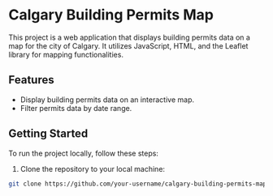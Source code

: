 # Calgary Building Permits Map

This project is a web application that displays building permits data on a map for the city of Calgary. It utilizes JavaScript, HTML, and the Leaflet library for mapping functionalities.

## Features

- Display building permits data on an interactive map.
- Filter permits data by date range.

## Getting Started

To run the project locally, follow these steps:

1. Clone the repository to your local machine:

```bash
git clone https://github.com/your-username/calgary-building-permits-map.git
